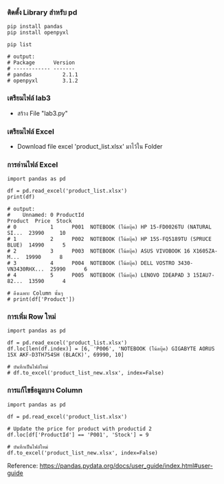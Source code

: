 ### ติดตั้ง Library สำหรับ pd
```
pip install pandas
pip install openpyxl
```
```
pip list

# output: 
# Package      Version
# ------------ -------
# pandas          2.1.1
# openpyxl        3.1.2
```

### เตรียมไฟล์ lab3
- สร้าง File "lab3.py"

### เตรียมไฟล์ Excel
- Download file excel 'product_list.xlsx' มาไว้ใน Folder

### การอ่านไฟล์ Excel
```
import pandas as pd

df = pd.read_excel('product_list.xlsx')
print(df)

# output:
#    Unnamed: 0 ProductId                                            Product  Price  Stock
# 0           1      P001  NOTEBOOK (โน้ตบุ๊ค) HP 15-FD0026TU (NATURAL SI...  23990     10
# 1           2      P002  NOTEBOOK (โน้ตบุ๊ค) HP 15S-FQ5189TU (SPRUCE BLUE)  14990      5
# 2           3      P003  NOTEBOOK (โน้ตบุ๊ค) ASUS VIVOBOOK 16 X1605ZA-M...  19990      8
# 3           4      P004  NOTEBOOK (โน้ตบุ๊ค) DELL VOSTRO 3430-VN3430RHX...  25990      6
# 4           5      P005  NOTEBOOK (โน้ตบุ๊ค) LENOVO IDEAPAD 3 15IAU7-82...  13590      4

# ดึงเฉพาะ Column นั้นๆ
# print(df['Product'])
```

### การเพิ่ม Row ใหม่
```
import pandas as pd

df = pd.read_excel('product_list.xlsx')
df.loc[len(df.index)] = [6, 'P006', 'NOTEBOOK (โน้ตบุ๊ค) GIGABYTE AORUS 15X AKF-D3TH754SH (BLACK)', 69990, 10]

# บันทึกเป็นไฟล์ใหม่
# df.to_excel('product_list_new.xlsx', index=False)
```

### การแก้ไขข้อมูลบาง Column
```
import pandas as pd

df = pd.read_excel('product_list.xlsx')

# Update the price for product with productid 2
df.loc[df['ProductId'] == 'P001', 'Stock'] = 9

# บันทึกเป็นไฟล์ใหม่
df.to_excel('product_list_new.xlsx', index=False)
```

Reference: https://pandas.pydata.org/docs/user_guide/index.html#user-guide
